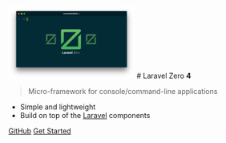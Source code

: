<img src="logo.png" width="50%">
# Laravel Zero <strong>4</strong>

> Micro-framework for console/command-line applications

- Simple and lightweight
- Build on top of the [Laravel](https://laravel.com) components


[GitHub](https://github.com/laravel-zero/laravel-zero)
[Get Started](#about)
